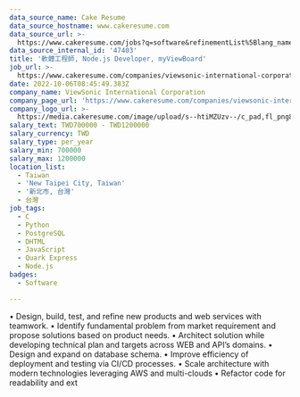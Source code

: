 ```yaml
---
data_source_name: Cake Resume
data_source_hostname: www.cakeresume.com
data_source_url: >-
  https://www.cakeresume.com/jobs?q=software&refinementList%5Blang_name%5D%5B0%5D=English&refinementList%5Bsalary_type%5D=per_year&range%5Bsalary_range%5D%5Bmin%5D=1000000&page=2
data_source_internal_id: '47403'
title: '軟體工程師, Node.js Developer, myViewBoard'
job_url: >-
  https://www.cakeresume.com/companies/viewsonic-international-corporation/jobs/software-engineer-node-js-developer-myviewboard
date: 2022-10-06T08:45:49.383Z
company_name: ViewSonic International Corporation
company_page_url: 'https://www.cakeresume.com/companies/viewsonic-international-corporation'
company_logo_url: >-
  https://media.cakeresume.com/image/upload/s--htiMZUzv--/c_pad,fl_png8,h_200,w_200/v1655364380/tbpy1o9a5dyoftd0j1kc.png
salary_text: TWD700000 - TWD1200000
salary_currency: TWD
salary_type: per_year
salary_min: 700000
salary_max: 1200000
location_list:
  - Taiwan
  - 'New Taipei City, Taiwan'
  - '新北市, 台灣'
  - 台灣
job_tags:
  - C
  - Python
  - PostgreSQL
  - DHTML
  - JavaScript
  - Quark Express
  - Node.js
badges:
  - Software

---
```


• Design, build, test, and refine new products and web services with teamwork. • Identify fundamental problem from market requirement and propose solutions based on product needs. • Architect solution while developing technical plan and targets across WEB and API’s domains. • Design and expand on database schema. • Improve efficiency of deployment and testing via CI/CD processes. • Scale architecture with modern technologies leveraging AWS and multi-clouds • Refactor code for readability and ext